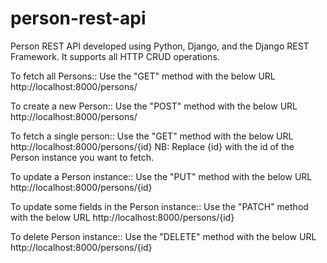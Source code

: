 # person-rest-api
Person REST API developed using Python, Django, and the Django REST Framework.
It supports all HTTP CRUD operations.

To fetch all Persons::
Use the "GET" method with the below URL
http://localhost:8000/persons/

To create a new Person::
Use the "POST" method with the below URL
http://localhost:8000/persons/

To fetch a single person::
Use the "GET" method with the below URL
http://localhost:8000/persons/{id}
NB: Replace {id} with the id of the Person instance you want to fetch.

To update a Person instance::
Use the "PUT" method with the below URL
http://localhost:8000/persons/{id}

To update some fields in the Person instance::
Use the "PATCH" method with the below URL
http://localhost:8000/persons/{id}

To delete Person instance::
Use the "DELETE" method with the below URL
http://localhost:8000/persons/{id}

